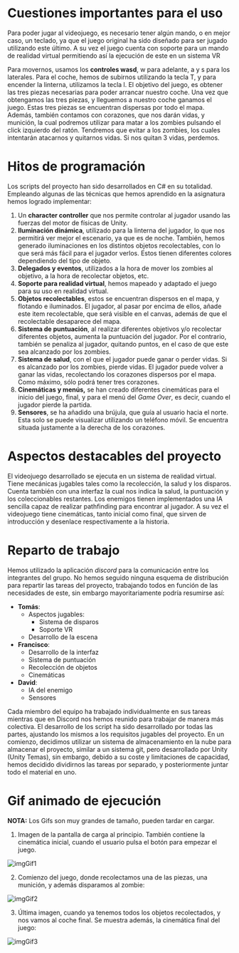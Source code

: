 # Cuestiones importantes para el uso

Para poder jugar al videojuego, es necesario tener algún mando, o en mejor caso, un teclado, ya que el juego original ha sido diseñado para ser jugado utilizando este último. A su vez el juego cuenta con soporte para un mando de realidad virtual permitiendo así la ejecución de este en un sistema VR

Para movernos, usamos los **controles wasd**, w para adelante, a y s para los laterales. Para el coche, hemos de subirnos utilizando la tecla T, y para encender la linterna, utilizamos la tecla l.
El objetivo del juego, es obtener las tres piezas necesarias para poder arrancar nuestro coche. Una vez que obtengamos las tres piezas, y lleguemos a nuestro coche ganamos el juego. 
Estas tres piezas se encuentran dispersas por todo el mapa. Además, también contamos con corazones, que nos darán vidas, y munición, la cual podremos utilizar para matar a los zombies pulsando el click izquierdo del ratón. Tendremos que evitar a los zombies, los cuales intentarán atacarnos y quitarnos vidas. Si nos quitan 3 vidas, perdemos.

# Hitos de programación

Los scripts del proyecto han sido desarrollados en C# en su totalidad. Empleando algunas de las técnicas que hemos aprendido en la asignatura hemos logrado implementar: 

1. Un **character controller** que nos permite controlar al jugador usando las fuerzas del motor de físicas de Unity. 
2. **Iluminación dinámica**, utilizado para la linterna del jugador, lo que nos permitirá ver mejor el escenario, ya que es de noche. También, hemos generado iluminaciones en los distintos objetos recolectables, con lo que será más fácil para el jugador verlos. Estos tienen diferentes colores dependiendo del tipo de objeto.
3. **Delegados y eventos**, utilizados a la hora de mover los zombies al objetivo, a la hora de recolectar objetos, etc.
4. **Soporte para realidad virtual**, hemos mapeado y adaptado el juego para su uso en realidad virtual.
5. **Objetos recolectables**, estos se encuentran dispersos en el mapa, y flotando e iluminados. El jugador, al pasar por encima de ellos, añade este item recolectable, que será visible en el canvas, además de que el recolectable desaparece del mapa.
6. **Sistema de puntuación**, al realizar diferentes objetivos y/o recolectar diferentes objetos, aumenta la puntuación del jugador. Por el contrario, también se penaliza al jugador, quitando puntos, en el caso de que este sea alcanzado por los zombies.
7. **Sistema de salud**, con el que el jugador puede ganar o perder vidas. Si es alcanzado por los zombies, pierde vidas. El jugador puede volver a ganar las vidas, recolectando los corazones dispersos por el mapa. Como máximo, sólo podrá tener tres corazones.
8. **Cinemáticas y menús,** se han creado diferentes cinemáticas para el inicio del juego, final, y para el menú del *Game Over*, es decir, cuando el jugador pierde la partida.
9. **Sensores**, se ha añadido una brújula, que guía al usuario hacia el norte. Esta solo se puede visualizar utilizando un teléfono móvil. Se encuentra situada justamente a la derecha de los corazones.

# Aspectos destacables del proyecto

El videojuego desarrollado se ejecuta en un sistema de realidad virtual. Tiene mecánicas jugables tales como la recolección, la salud y los disparos. Cuenta también con una interfaz la cual nos indica la salud, la puntuación y los coleccionables restantes. Los enemigos tienen implementados una IA sencilla capaz de realizar pathfinding para encontrar al jugador. A su vez el videojuego tiene cinemáticas, tanto inicial como final, que sirven de introducción y desenlace respectivamente a la historia.

# Reparto de trabajo

Hemos utilizado la aplicación *discord* para la comunicación entre los integrantes del grupo. No hemos seguido ninguna esquema de distribución para repartir las tareas del proyecto, trabajando todos en función de las necesidades de este, sin embargo mayoritariamente podría resumirse así:

- **Tomás**: 
  - Aspectos jugables:
    - Sistema de disparos
    - Soporte VR
  - Desarrollo de la escena
- **Francisco**:
  - Desarrollo de la interfaz
  - Sistema de puntuación
  - Recolección de objetos
  - Cinemáticas
- **David**:
  - IA del enemigo
  - Sensores

Cada miembro del equipo ha trabajado individualmente en sus tareas mientras que en Discord nos hemos reunido para trabajar de manera más colectiva. El desarrollo de los script ha sido desarrollado por todas las partes, ajustando los mismos a los requisitos jugables del proyecto.
En un comienzo, decidimos utilizar un sistema de almacenamiento en la nube para almacenar el proyecto, similar a un sistema git, pero desarrollado por Unity (Unity Temas), sin embargo, debido a su coste y limitaciones de capacidad, hemos decidido dividirnos las tareas por separado, y posteriormente juntar todo el material en uno.

# Gif animado de ejecución

**NOTA:** Los Gifs son muy grandes de tamaño, pueden tardar en cargar.

1. Imagen de la pantalla de carga al principio. También contiene la cinemática inicial, cuando el usuario pulsa el botón para empezar el juego.

![imgGif1](GIFs/imgGif1.gif)

2. Comienzo del juego, donde recolectamos una de las piezas, una munición, y además disparamos al zombie:

![imgGif2](GIFs/imgGif2.gif)

3. Última imagen, cuando ya tenemos todos los objetos recolectados, y nos vamos al coche final. Se muestra además, la cinemática final del juego:

![imgGif3](GIFs/imgGif3.gif)